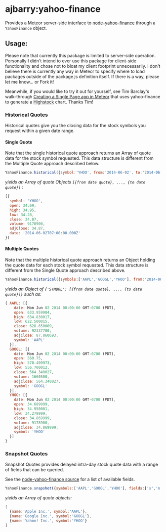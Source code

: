 ajbarry:yahoo-finance
=====================

Provides a Meteor server-side interface to [node-yahoo-finance](https://github.com/pilwon/node-yahoo-finance) through
a ```YahooFinance``` object.

## Usage:

Please note that currently this package is limited to server-side operation. Personally I didn't intend to ever use
this package for client-side functionality and chose not to bloat my client footprint unnecessarily. I don't believe there
is currently any way in Meteor to specify where to load packages outside of the package.js definition itself. If there is
a way, please let me know... or Fork it!

Meanwhile, if you would like to try it out for yourself, see Tim Barclay's walk-through
[Creating a Single Page app in Meteor](http://blog.scottlogic.com/2015/07/14/meteor.html) that uses yahoo-finance to
generate a [Highstock](http://www.highcharts.com/products/highstock) chart. Thanks Tim!


### Historical Quotes
Historical quotes give you the closing data for the stock symbols you request within a given date range.

#### Single Quote
Note that the single historical quote approach returns an Array of quote data for the stock symbol requested.
This data structure is different from the Multiple Quote approach described below.

```javascript
YahooFinance.historical({symbol:'YHOO', from:'2014-06-02', to:'2014-06-02'})
```

*yields an Array of quote Objects `[{from date quote}, ..., {to date quote}]` :*

```javascript
[{
  symbol: 'YHOO',
  open: 34.69,
  high: 34.95,
  low: 34.28,
  close: 34.87,
  volume: 9178900,
  adjClose: 34.87,
  date: '2014-06-02T07:00:00.000Z'
}]
```

#### Multiple Quotes
Note that the multiple historical quote approach returns an Object holding the quote data for each stock symbol requested.
This data structure is different from the Single Quote approach described above.

```javascript
YahooFinance.historical({symbols:['AAPL','GOOGL','YHOO'], from:'2014-06-02', to:'2014-06-02'})
```

*yields an Object of `{'SYMBOL': [{from date quote}, ..., {to date quote}]}` such as:*

```javascript
{ AAPL: [{
    date: Mon Jun 02 2014 00:00:00 GMT-0700 (PDT),
    open: 633.959984,
    high: 634.830017,
    low: 622.500015,
    close: 628.650009,
    volume: 92337700,
    adjClose: 87.860693,
    symbol: 'AAPL'
  }],
  GOOGL: [{
    date: Mon Jun 02 2014 00:00:00 GMT-0700 (PDT),
    open: 569.75,
    high: 570.409973,
    low: 556.700012,
    close: 564.340027,
    volume: 1660500,
    adjClose: 564.340027,
    symbol: 'GOOGL'
  }],
  YHOO: [{
    date: Mon Jun 02 2014 00:00:00 GMT-0700 (PDT),
    open: 34.689999,
    high: 34.950001,
    low: 34.279999,
    close: 34.869999,
    volume: 9178900,
    adjClose: 34.869999,
    symbol: 'YHOO'
  }]
}
```

### Snapshot Quotes
Snapshot Quotes provides delayed intra-day stock quote data with a range of fields that can be queried.

See the [node-yahoo-finance source](https://github.com/pilwon/node-yahoo-finance/blob/master/lib/fields.js) for a list
of available fields.

```javascript
YahooFinance.snapshot({symbols:['AAPL','GOOGL','YHOO'], fields:['s','n']})
```

*yields an Array of quote objects:*

```javascript
[
  {name:'Apple Inc.', symbol:'AAPL'},
  {name:'Google Inc.', symbol:'GOOGL'},
  {name:'Yahoo! Inc.', symbol:'YHOO'}
]
```
